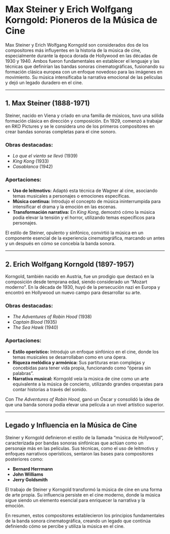 # Max Steiner y Erich Wolfgang Korngold: Pioneros de la Música de Cine

Max Steiner y Erich Wolfgang Korngold son considerados dos de los compositores más influyentes en la historia de la música de cine, especialmente durante la época dorada de Hollywood en las décadas de 1930 y 1940. Ambos fueron fundamentales en establecer el lenguaje y las técnicas que definirían las bandas sonoras cinematográficas, fusionando su formación clásica europea con un enfoque novedoso para las imágenes en movimiento. Su música intensificaba la narrativa emocional de las películas y dejó un legado duradero en el cine.

---

## 1. Max Steiner (1888-1971)

Steiner, nacido en Viena y criado en una familia de músicos, tuvo una sólida formación clásica en dirección y composición. En 1929, comenzó a trabajar en RKO Pictures y se le considera uno de los primeros compositores en crear bandas sonoras completas para el cine sonoro.

### Obras destacadas:
- *Lo que el viento se llevó* (1939)
- *King Kong* (1933)
- *Casablanca* (1942)

### Aportaciones:
- **Uso de leitmotivs:** Adaptó esta técnica de Wagner al cine, asociando temas musicales a personajes o emociones específicas.
- **Música continua:** Introdujo el concepto de música ininterrumpida para intensificar el drama y la emoción en las escenas.
- **Transformación narrativa:** En *King Kong*, demostró cómo la música podía elevar la tensión y el horror, utilizando temas específicos para personajes.

El estilo de Steiner, opulento y sinfónico, convirtió la música en un componente esencial de la experiencia cinematográfica, marcando un antes y un después en cómo se concebía la banda sonora.

---

## 2. Erich Wolfgang Korngold (1897-1957)

Korngold, también nacido en Austria, fue un prodigio que destacó en la composición desde temprana edad, siendo considerado un “Mozart moderno”. En la década de 1930, huyó de la persecución nazi en Europa y encontró en Hollywood un nuevo campo para desarrollar su arte.

### Obras destacadas:
- *The Adventures of Robin Hood* (1938)
- *Captain Blood* (1935)
- *The Sea Hawk* (1940)

### Aportaciones:
- **Estilo operístico:** Introdujo un enfoque sinfónico en el cine, donde los temas musicales se desarrollaban como en una ópera.
- **Riqueza melódica y armónica:** Sus partituras eran complejas y concebidas para tener vida propia, funcionando como “óperas sin palabras”.
- **Narrativa musical:** Korngold veía la música de cine como un arte equivalente a la música de concierto, utilizando grandes orquestas para contar historias a través del sonido.

Con *The Adventures of Robin Hood*, ganó un Óscar y consolidó la idea de que una banda sonora podía elevar una película a un nivel artístico superior.

---

## Legado y Influencia en la Música de Cine

Steiner y Korngold definieron el estilo de la llamada “música de Hollywood”, caracterizada por bandas sonoras sinfónicas que actúan como un personaje más en las películas. Sus técnicas, como el uso de leitmotivs y enfoques narrativos operísticos, sentaron las bases para compositores posteriores como:

- **Bernard Herrmann**
- **John Williams**
- **Jerry Goldsmith**

El trabajo de Steiner y Korngold transformó la música de cine en una forma de arte propia. Su influencia persiste en el cine moderno, donde la música sigue siendo un elemento esencial para enriquecer la narrativa y la emoción.

En resumen, estos compositores establecieron los principios fundamentales de la banda sonora cinematográfica, creando un legado que continúa definiendo cómo se percibe y utiliza la música en el cine.
